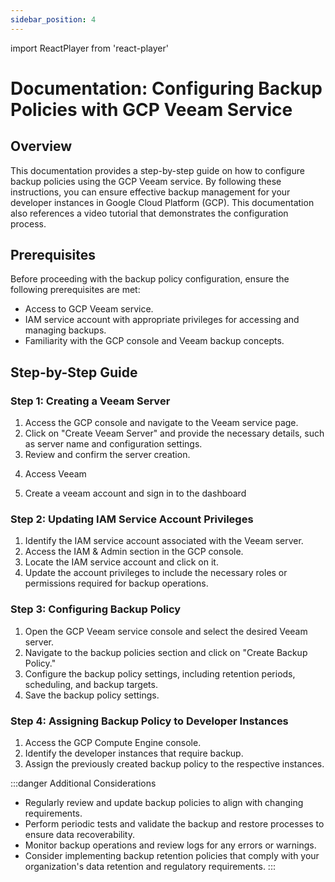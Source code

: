 ```yaml
---
sidebar_position: 4
---
```

import ReactPlayer from 'react-player'


# Documentation: Configuring Backup Policies with GCP Veeam Service

## Overview
This documentation provides a step-by-step guide on how to configure backup policies using the GCP Veeam service. By following these instructions, you can ensure effective backup management for your developer instances in Google Cloud Platform (GCP). This documentation also references a video tutorial that demonstrates the configuration process.

## Prerequisites
Before proceeding with the backup policy configuration, ensure the following prerequisites are met:
- Access to GCP Veeam service.
- IAM service account with appropriate privileges for accessing and managing backups.
- Familiarity with the GCP console and Veeam backup concepts.

## Step-by-Step Guide

### Step 1: Creating a Veeam Server
1. Access the GCP console and navigate to the Veeam service page.
2. Click on "Create Veeam Server" and provide the necessary details, such as server name and configuration settings.
3. Review and confirm the server creation.
<div className="video__wrapper">
    <ReactPlayer className="video__player" controls height="100%" url="/veeamserver.m4v" width="100%" />
</div>

4. Access Veeam
<div className="video__wrapper">
    <ReactPlayer className="video__player" controls height="100%" url="/veeamisready.m4v" width="100%" />
</div>

5. Create a veeam account and sign in to the dashboard
<div className="video__wrapper">
    <ReactPlayer className="video__player" controls height="100%" url="/veeamsignin.m4v" width="100%" />
</div>

### Step 2: Updating IAM Service Account Privileges
1. Identify the IAM service account associated with the Veeam server.
2. Access the IAM & Admin section in the GCP console.
3. Locate the IAM service account and click on it.
4. Update the account privileges to include the necessary roles or permissions required for backup operations.

### Step 3: Configuring Backup Policy
1. Open the GCP Veeam service console and select the desired Veeam server.
2. Navigate to the backup policies section and click on "Create Backup Policy."
3. Configure the backup policy settings, including retention periods, scheduling, and backup targets.
4. Save the backup policy settings.

### Step 4: Assigning Backup Policy to Developer Instances
1. Access the GCP Compute Engine console.
2. Identify the developer instances that require backup.
3. Assign the previously created backup policy to the respective instances.
<div className="video__wrapper">
    <ReactPlayer className="video__player" controls height="100%" url="/configureveeambackup.m4v" width="100%" />
</div>



:::danger Additional Considerations
- Regularly review and update backup policies to align with changing requirements.
- Perform periodic tests and validate the backup and restore processes to ensure data recoverability.
- Monitor backup operations and review logs for any errors or warnings.
- Consider implementing backup retention policies that comply with your organization's data retention and regulatory requirements.
:::
